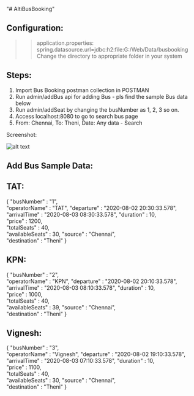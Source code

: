 "# AltiBusBooking" 

Configuration: 
--------------
  >> application.properties:
    spring.datasource.url=jdbc:h2:file:G:/Web/Data/busbooking
Change the directory to appropriate folder in your system

Steps:
------
1. Import Bus Booking postman collection in POSTMAN
2. Run admin/addBus api for adding Bus - pls find the sample Bus data below
3. Run admin/addSeat by changing the busNumber as 1, 2, 3 so on.
4. Access localhost:8080 to go to search bus page
5. From: Chennai, To: Theni, Date: Any data - Search

Screenshot:

![alt text](https://github.com/prasathraj92/AltiBusBooking/blob/master/booking-scrshot.png?raw=true) 


Add Bus Sample Data:
--------------------

TAT:
----
{
"busNumber" : "1",   
"operatorName" : "TAT",
"departure" : "2020-08-02 20:30:33.578", 
"arrivalTime" : "2020-08-03 08:30:33.578", 
"duration" : 10,    
"price" : 1200,        
"totalSeats" : 40,  
"availableSeats" : 30, 
"source" : "Chennai",  
"destination" : "Theni"
}

KPN:
---
{
"busNumber" : "2",   
"operatorName" : "KPN",
"departure" : "2020-08-02 20:10:33.578", 
"arrivalTime" : "2020-08-03 08:10:33.578", 
"duration" : 10,    
"price" : 1000,        
"totalSeats" : 40,  
"availableSeats" : 39, 
"source" : "Chennai",  
"destination" : "Theni"
}

Vignesh:
--------
{
"busNumber" : "3",   
"operatorName" : "Vignesh",
"departure" : "2020-08-02 19:10:33.578", 
"arrivalTime" : "2020-08-03 07:10:33.578", 
"duration" : 10,    
"price" : 1100,        
"totalSeats" : 40,  
"availableSeats" : 30, 
"source" : "Chennai",  
"destination" : "Theni"
}
